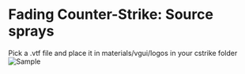 # Fading Counter-Strike: Source sprays
Pick a .vtf file and place it in materials/vgui/logos in your cstrike folder
![Sample](https://i.imgur.com/TsF9NXl.gif)

